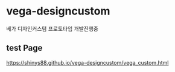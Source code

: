 # vega-designcustom
베가 디자인커스텀 프로토타입 개발진행중

## test Page
https://shinys88.github.io/vega-designcustom/vega_custom.html
